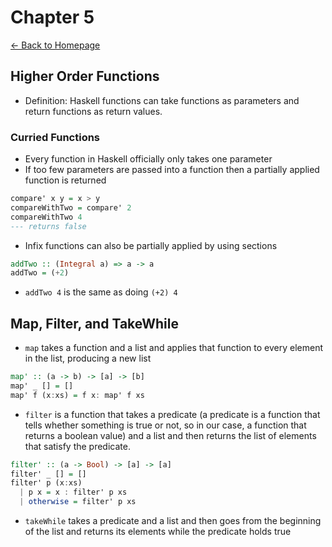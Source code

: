 # Chapter 5
[<- Back to Homepage](../../index.md)

## Higher Order Functions
- Definition: Haskell functions can take functions as parameters and return functions as return values.

### Curried Functions
- Every function in Haskell officially only takes one parameter
- If too few parameters are passed into a function then a partially applied function is returned

```haskell
compare' x y = x > y
compareWithTwo = compare' 2
compareWithTwo 4
--- returns false
```

- Infix functions can also be partially applied by using sections
```haskell
addTwo :: (Integral a) => a -> a
addTwo = (+2)
```

- `addTwo 4` is the same as doing `(+2) 4`

## Map, Filter, and TakeWhile
- `map` takes a function and a list and applies that function to every element in the list, producing a new list

```haskell
map' :: (a -> b) -> [a] -> [b]
map' _ [] = []
map' f (x:xs) = f x: map' f xs
```

- `filter` is a function that takes a predicate (a predicate is a function that tells whether something is true or not, so in our case, a function that returns a boolean value) and a list and then returns the list of elements that satisfy the predicate.

```haskell
filter' :: (a -> Bool) -> [a] -> [a]
filter' _ [] = []
filter' p (x:xs)
  | p x = x : filter' p xs
  | otherwise = filter' p xs
```

- `takeWhile` takes a predicate and a list and then goes from the beginning of the list and returns its elements while the predicate holds true

